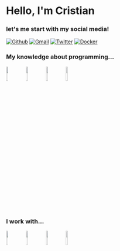 # Hello, I'm Cristian
### let's me start with my social media!
[![Github](https://img.shields.io/badge/-Github-000?style=flat&logo=Github&logoColor=white)](https://github.com/Cristian0901) [![Gmail](https://img.shields.io/badge/-Gmail-c14438?style=flat&logo=gmail&logoColor=white)](mailto:crislgf1@gmail.com) [![Twitter](https://img.shields.io/badge/-Twitter-1d9bf0?style=flat&logo=twitter&logoColor=white)](https://twitter.com/Cristian090107) [![Docker](https://img.shields.io/badge/-Docker-002c66?style=flat&logo=docker&logoColor=white)](https://twitter.com/Cristian090107)

### My knowledge about programming...
<code><img width="10%" src="https://www.vectorlogo.zone/logos/python/python-icon.svg"></code> <code><img width="10%" src="https://upload.vectorlogo.zone/logos/javascript/images/239ec8a4-163e-4792-83b6-3f6d96911757.svg"></code> <code><img width="10%" src="https://www.vectorlogo.zone/logos/w3_css/w3_css-icon.svg"></code> <code><img width="10%" src="https://www.vectorlogo.zone/logos/w3_html5/w3_html5-icon.svg"></code> 

### I work with...
<code><img width="10%" src="https://www.vectorlogo.zone/logos/github/github-icon.svg"></code> <code><img width="10%" src="https://www.vectorlogo.zone/logos/gitkraken/gitkraken-icon.svg"></code> <code><img width="10%" src="https://www.vectorlogo.zone/logos/git-scm/git-scm-icon.svg"></code> <code><img width="10%" src="https://www.vectorlogo.zone/logos/visualstudio_code/visualstudio_code-icon.svg"></code> 
